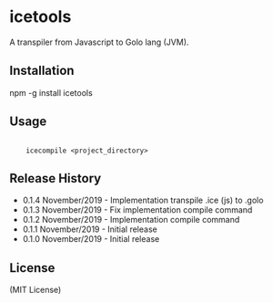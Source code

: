 # icetools

A transpiler from Javascript to Golo lang (JVM).

## Installation

  npm -g install icetools

## Usage

```shell

    icecompile <project_directory>

```

## Release History

* 0.1.4 November/2019 - Implementation transpile .ice (js) to .golo
* 0.1.3 November/2019 - Fix implementation compile command
* 0.1.2 November/2019 - Implementation compile command
* 0.1.1 November/2019 - Initial release
* 0.1.0 November/2019 - Initial release

## License

(MIT License)
